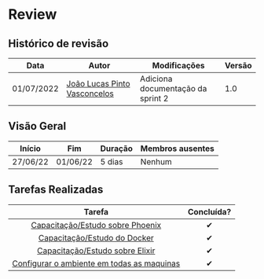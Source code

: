 # Review

## Histórico de revisão

| Data       | Autor                                        | Modificações                      | Versão |
| ---------- | -------------------------------------------- | --------------------------------- | ------ |
| 01/07/2022 | [João Lucas Pinto Vasconcelos](https://github.com/HacKairos) | Adiciona documentação da sprint 2 | 1.0    |

## Visão Geral

Início | Fim | Duração | Membros ausentes
 ------ | --- | ------- | --------
 27/06/22 | 01/06/22 | 5 dias | Nenhum

## Tarefas Realizadas

| Tarefa | Concluída? |
| :------: | :--------: |
| [Capacitação/Estudo sobre Phoenix](https://github.com/fga-eps-mds/Cebraspe-Tracker/issues/7) | ✔ |
| [Capacitação/Estudo do Docker](https://github.com/fga-eps-mds/Cebraspe-Tracker/issues/8) | ✔ |
| [Capacitação/Estudo sobre Elixir](https://github.com/fga-eps-mds/Cebraspe-Tracker/issues/9) | ✔ |
| [Configurar o ambiente em todas as maquinas](https://github.com/fga-eps-mds/Cebraspe-Tracker/issues/11) | ✔ |

